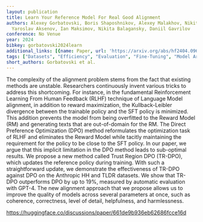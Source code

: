 ```yaml
---
layout: publication
title: Learn Your Reference Model For Real Good Alignment
authors: Alexey Gorbatovski, Boris Shaposhnikov, Alexey Malakhov, Nikita Surnachev,
  Yaroslav Aksenov, Ian Maksimov, Nikita Balagansky, Daniil Gavrilov
conference: No Venue
year: 2024
bibkey: gorbatovski2024learn
additional_links: [{name: Paper, url: 'https://arxiv.org/abs/hf2404.09656'}]
tags: ["Datasets", "Efficiency", "Evaluation", "Fine-Tuning", "Model Architecture", "Reinforcement Learning", "Training Techniques"]
short_authors: Gorbatovski et al.
---
```

The complexity of the alignment problem stems from the fact that existing methods are unstable. Researchers continuously invent various tricks to address this shortcoming. For instance, in the fundamental Reinforcement Learning From Human Feedback (RLHF) technique of Language Model alignment, in addition to reward maximization, the Kullback-Leibler divergence between the trainable policy and the SFT policy is minimized. This addition prevents the model from being overfitted to the Reward Model (RM) and generating texts that are out-of-domain for the RM. The Direct Preference Optimization (DPO) method reformulates the optimization task of RLHF and eliminates the Reward Model while tacitly maintaining the requirement for the policy to be close to the SFT policy. In our paper, we argue that this implicit limitation in the DPO method leads to sub-optimal results. We propose a new method called Trust Region DPO (TR-DPO), which updates the reference policy during training. With such a straightforward update, we demonstrate the effectiveness of TR-DPO against DPO on the Anthropic HH and TLDR datasets. We show that TR-DPO outperforms DPO by up to 19%, measured by automatic evaluation with GPT-4. The new alignment approach that we propose allows us to improve the quality of models across several parameters at once, such as coherence, correctness, level of detail, helpfulness, and harmlessness.

https://huggingface.co/discussions/paper/661de9b936eb62686fcce16d
